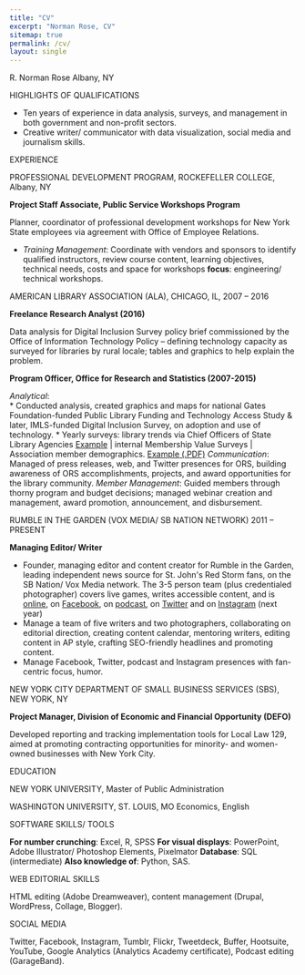 ```yaml
---
title: "CV"
excerpt: "Norman Rose, CV"
sitemap: true
permalink: /cv/
layout: single
---
```


R. Norman Rose 
Albany, NY

HIGHLIGHTS OF QUALIFICATIONS

* Ten years of experience in data analysis, surveys, and management in both government and non-profit sectors.
* Creative writer/ communicator with data visualization, social media and journalism skills.

EXPERIENCE

PROFESSIONAL DEVELOPMENT PROGRAM, ROCKEFELLER COLLEGE, Albany, NY

**Project Staff Associate, Public Service Workshops Program**

Planner, coordinator of professional development workshops for New York State employees via agreement with Office of Employee Relations.

* *Training Management*: Coordinate with vendors and sponsors to identify qualified instructors, review course content, learning objectives, technical needs, costs and space for workshops **focus**: engineering/ technical workshops.

AMERICAN LIBRARY ASSOCIATION (ALA), CHICAGO, IL, 2007 – 2016

**Freelance Research Analyst (2016)**

Data analysis for Digital Inclusion Survey policy brief commissioned by the Office of Information Technology Policy – defining technology capacity as surveyed for libraries by rural locale; tables and graphics to help explain the problem.  

**Program Officer, Office for Research and Statistics (2007-2015)**

*Analytical*:  
	* Conducted analysis, created graphics and maps for national Gates Foundation-funded Public Library Funding and Technology Access Study & later, IMLS-funded Digital Inclusion Survey, on adoption and use of technology.
	* Yearly surveys: library trends via Chief Officers of State Library Agencies [Example](https://goo.gl/3RiK3V) | internal Membership Value Surveys | Association member demographics. [Example (.PDF)](https://goo.gl/HhdbSq)
*Communication*: Managed of press releases, web, and Twitter presences for ORS, building awareness of ORS accomplishments, projects, and award opportunities for the library community.
*Member Management*: Guided members through thorny program and budget decisions; managed webinar creation and management, award promotion, announcement, and disbursement.

RUMBLE IN THE GARDEN (VOX MEDIA/ SB NATION NETWORK) 2011 – PRESENT

**Managing Editor/ Writer**

* Founder, managing editor and content creator for Rumble in the Garden, leading independent news source for St. John's Red Storm fans, on the SB Nation/ Vox Media network. The 3-5 person team (plus credentialed photographer) covers live games, writes accessible content, and is [online](https://www.rumbleinthegarden.com/), on [Facebook](https://www.facebook.com/RumbleintheGarden/), on [podcast](http://apple.co/2cZtTLi), on [Twitter](https://twitter.com/rumblesbn) and on [Instagram](https://www.instagram.com/rumblesbn/) (next year)
* Manage a team of five writers and two photographers, collaborating on editorial direction, creating content calendar, mentoring writers, editing content in AP style, crafting SEO-friendly headlines and promoting content.
* Manage Facebook, Twitter, podcast and Instagram presences with fan-centric focus, humor.

NEW YORK CITY DEPARTMENT OF SMALL BUSINESS SERVICES (SBS), NEW YORK, NY

**Project Manager, Division of Economic and Financial Opportunity (DEFO)**

Developed reporting and tracking implementation tools for Local Law 129, aimed at promoting contracting opportunities for minority- and women-owned businesses with New York City. 

EDUCATION

NEW YORK UNIVERSITY, Master of Public Administration

WASHINGTON UNIVERSITY, ST. LOUIS, MO Economics, English

SOFTWARE SKILLS/ TOOLS

**For number crunching**: Excel, R, SPSS
**For visual displays**: PowerPoint, Adobe Illustrator/ Photoshop Elements, Pixelmator
**Database**: SQL (intermediate)
**Also knowledge of**: Python, SAS.

WEB EDITORIAL SKILLS

HTML editing (Adobe Dreamweaver), content management (Drupal, WordPress, Collage, Blogger).

SOCIAL MEDIA

Twitter, Facebook, Instagram, Tumblr, Flickr, Tweetdeck, Buffer, Hootsuite, YouTube, Google Analytics (Analytics Academy certificate), Podcast editing (GarageBand).



